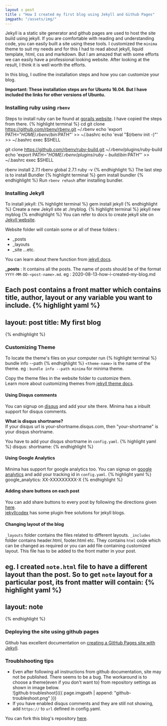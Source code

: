 ```yaml
---
layout : post
title : "How I created my first blog using Jekyll and Github Pages"
imgpath: "/assets/img/"
---
```


Jekyll is a static site generator and github pages are used to host the site build using jekyll. If you are comfortable with reading and understanding code, you can easily built a site using these tools. I customized the `minima` theme to suit my needs and for this I had to read about jekyll, liquid template, html, css and markdown. But I am amazed that with some efforts we can easily have a professional looking website. After looking at the result, I think it is well worth the efforts.  

In this blog, I outline the installation steps and how you can customize your blog.

**Important: These installation steps are for Ubuntu 16.04. But I have included the links for other versions of Ubuntu.**

### Installing ruby using `rbenv`
Steps to install ruby can be found at [gorails website](https://gorails.com/setup/ubuntu/16.04#ruby-rbenv).
I have copied the steps from there.
{% highlight terminal %}
cd
git clone https://github.com/rbenv/rbenv.git ~/.rbenv
echo 'export PATH="$HOME/.rbenv/bin:$PATH"' >> ~/.bashrc
echo 'eval "$(rbenv init -)"' >> ~/.bashrc
exec $SHELL

git clone https://github.com/rbenv/ruby-build.git ~/.rbenv/plugins/ruby-build
echo 'export PATH="$HOME/.rbenv/plugins/ruby-build/bin:$PATH"' >> ~/.bashrc
exec $SHELL

rbenv install 2.7.1
rbenv global 2.7.1
ruby -v
{% endhighlight %}
The last step is to install Bundler
{% highlight terminal %}
gem install bundler
{% endhighlight %}
Run `rbenv rehash` after installing bundler.

### Installing Jekyll
To install jekyll:
{% highlight terminal %}
gem install jekyll
{% endhighlight %}
Create a new Jekyll site at ./myblog.
{% highlight terminal %}
jekyll new myblog
{% endhighlight %}
You can refer to docs to create jekyll site on [Jekyll website](https://jekyllrb.com/docs/#instructions).  

Website folder will contain some or all of these folders :
- _posts
- _layouts
- _site ...etc.

You can learn about there function from [jekyll docs](https://jekyllrb.com/docs/).  

**_posts** : It contains all the posts. The name of posts should be of the format `YYYY-MM-DD-<post-name>.md`. eg : 2020-08-13-how-i-created-my-blog.md  

Each post contains a front matter which contains title, author, layout or any variable you want to include.
{% highlight yaml %}
---
layout: post
title: My first blog
---
{% endhighlight %}

### Customizing Theme 
To locate the theme's files on your computer run
{% highlight terminal %}
bundle info --path <theme-name>
{% endhighlight %}
`<theme-name>` is the name of the theme. eg : `bundle info --path minima` for minima theme.  

Copy the theme files in the website folder to customize them.  
Learn more about customizing themes from [jekyll theme docs](https://jekyllrb.com/docs/themes/).

#### Using Disqus comments
You can signup on [disqus](https://disqus.com/) and add your site there. Minima has a inbuilt support for disqus comments. 

**What is disqus shortname?**  
If your disqus url is your-shortname.disqus.com, then "your-shortname" is your disqus shortname.  

You have to add your disqus shortname in `config.yaml`.
{% highlight yaml %}
disqus:
  shortname: <disqus-shortname> 
{% endhighlight %}

#### Using Google Analytics
Minima has support for google analytics too.
You can signup on [google analytics](https://analytics.google.com/analytics/web/) and add your tracking id in `config.yaml`.
{% highlight yaml %}
google_analytics: XX-XXXXXXXXX-X
{% endhighlight %}

#### Adding share buttons on each post
You can add share buttons to every post by following the directions given [here](https://jekyllcodex.org/without-plugin/share-buttons/).  
[jekyllcodex](https://jekyllcodex.org/without-plugins/) has some plugin free solutions for jekyll blogs.

#### Changing layout of the blog
`_layouts` folder contains the files related to different layouts. `_includes` folder contains header.html, footer.html etc. They contains `html` code which can be changed as required or you can add file containing customized layout. This file has to be added to the front matter in your post.

eg. I created `note.html` file to have a different layout than the post. So to get `note` layout for a particular post, its front matter will contain:
{% highlight yaml %}
---
layout: note
---
{% endhighlight %}

### Deploying the site using github pages
Github has excellent documentation on [creating a GitHub Pages site with Jekyll](https://docs.github.com/en/github/working-with-github-pages/creating-a-github-pages-site-with-jekyll).

### Troublshooting tips
- Even after following all instructions from github documentation, site may not be published. There seems to be a bug. The workaround is to choose a theme(even if you don't want to) from repository settings as shown in image below.  
![github troubleshoot]({{ page.imgpath | append: "github-troubleshoot.png" }})
- If you have enabled disqus comments and they are still not showing, add `https://` to `url` defined in config.yaml.

You can fork this blog's repository [here](https://github.com/Eikansh/eikansh.github.io).
